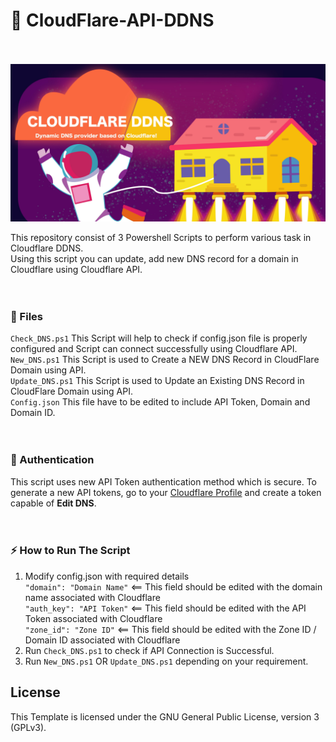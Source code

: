 # 🚀 CloudFlare-API-DDNS<br><br>

<p align="center"><a href="" target="_blank" rel="noopener noreferrer"><img width="1024" src="graphic.jpg" alt="Cloudflare DDNS"/></a></p>


This repository consist of 3 Powershell Scripts to perform various task in Cloudflare DDNS.<br>
Using this script you can update, add new DNS record for a domain in Cloudflare using Cloudflare API.<br><br><br>

### 📁 Files<br>

```Check_DNS.ps1``` This Script will help to check if config.json file is properly configured and Script can connect successfully using Cloudflare API. <br>
```New_DNS.ps1``` This Script is used to Create a NEW DNS Record in CloudFlare Domain using API.<br>
```Update_DNS.ps1``` This Script is used to Update an Existing DNS Record in CloudFlare Domain using API.<br>
```Config.json``` This file have to be edited to include API Token, Domain and Domain ID.<br><br><br>

### 🔑 Authentication<br>

This script uses new API Token authentication method which is secure.
To generate a new API tokens, go to your [Cloudflare Profile](https://dash.cloudflare.com/profile/api-tokens) and create a token capable of **Edit DNS**. <br><br><br>

### ⚡ How to Run The Script<br>

1. Modify config.json with required details<br>
    ```"domain": "Domain Name"```    <== This field should be edited with the domain name associated with Cloudflare<br>
    ```"auth_key": "API Token"```    <== This field should be edited with the API Token associated with Cloudflare<br>
    ```"zone_id": "Zone ID"```       <== This field should be edited with the Zone ID / Domain ID associated with Cloudflare<br>
2. Run ```Check_DNS.ps1``` to check if API Connection is Successful.
3. Run ```New_DNS.ps1``` OR ```Update_DNS.ps1``` depending on your requirement.
                                              
## License

This Template is licensed under the GNU General Public License, version 3 (GPLv3).
